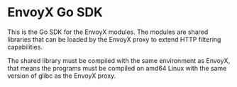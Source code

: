 # EnvoyX Go SDK

This is the Go SDK for the EnvoyX modules. The modules are shared libraries that can be loaded by the EnvoyX proxy to extend HTTP filtering capabilities.

The shared library must be compiled with the same environment as EnvoyX, that means the programs must be compiled 
on amd64 Linux with the same version of glibc as the EnvoyX proxy.
